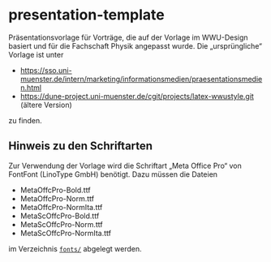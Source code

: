 # presentation-template
Präsentationsvorlage für Vorträge, die auf der Vorlage im WWU-Design basiert
und für die Fachschaft Physik angepasst wurde. Die „ursprüngliche“ Vorlage ist
unter
- https://sso.uni-muenster.de/intern/marketing/informationsmedien/praesentationsmedien.html
- https://dune-project.uni-muenster.de/cgit/projects/latex-wwustyle.git
  (ältere Version)

zu finden.

## Hinweis zu den Schriftarten
Zur Verwendung der Vorlage wird die Schriftart „Meta Office Pro“ von FontFont
(LinoType GmbH) benötigt. Dazu müssen die Dateien
- MetaOffcPro-Bold.ttf
- MetaOffcPro-Norm.ttf
- MetaOffcPro-NormIta.ttf
- MetaScOffcPro-Bold.ttf
- MetaScOffcPro-Norm.ttf
- MetaScOffcPro-NormIta.ttf

im Verzeichnis [`fonts/`](fonts/) abgelegt werden.

